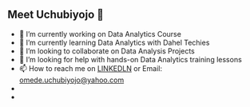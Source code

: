 ## Meet Uchubiyojo 👋

<!--
**Uchubiyojo/Uchubiyojo** is a ✨ _special_ ✨ repository because its `README.md` (this file) appears on your GitHub profile.

Here are some ideas to get you started:
-->
- 🔭 I’m currently working on Data Analytics Course
- 🌱 I’m currently learning Data Analytics with Dahel Techies
- 👯 I’m looking to collaborate on Data Analysis Projects
- 🤔 I’m looking for help with hands-on Data Analytics training lessons
- 📫 How to reach me on [LINKEDLN](https://www.linkedin.com/in/uchubiyojo-omede-614056141/) or Email: omede.uchubiyojo@yahoo.com
- <!--💬 Ask me about ... -->
- <!--
- 😄 Pronouns: ...
- ⚡ Fun fact: ...
- -->
